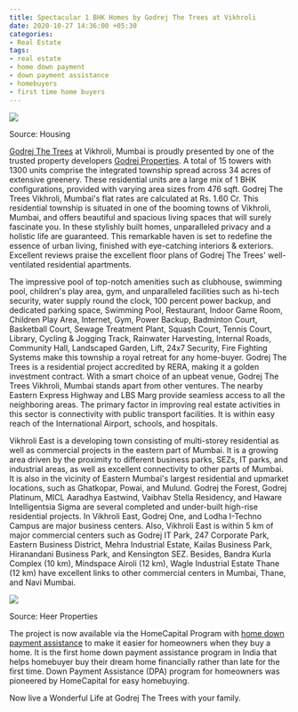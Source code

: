 ```yaml
---
title: Spectacular 1 BHK Homes by Godrej The Trees at Vikhroli
date: 2020-10-27 14:36:00 +05:30
categories:
- Real Estate
tags:
- real estate
- home down payment
- down payment assistance
- homebuyers
- first time home buyers
---
```


**[![](https://lh4.googleusercontent.com/JKVv-u6oaBC0L1e4lBWiC-4rocy4Ba8MmOQnyap8HgWg9K1W4jHBmOPVDuF1-W9j2JBCOECL0tp9TUghiHfVFk4fUTNkg3HCdi7iDVf6UaN-v3mnVMbOnC8SqasGIECT9vjLQOQp)](https://homecapital.in/project/19/godrej-trees)**

Source: Housing

[Godrej The Trees](https://homecapital.in/project/19/godrej-trees) at Vikhroli, Mumbai is proudly presented by one of the trusted property developers [Godrej Properties](https://homecapital.in/offering/developer/godrej-properties). A total of 15 towers with 1300 units comprise the integrated township spread across 34 acres of extensive greenery. These residential units are a large mix of 1 BHK configurations, provided with varying area sizes from 476 sqft. Godrej The Trees Vikhroli, Mumbai's flat rates are calculated at Rs. 1.60 Cr. This residential township is situated in one of the booming towns of Vikhroli, Mumbai, and offers beautiful and spacious living spaces that will surely fascinate you. In these stylishly built homes, unparalleled privacy and a holistic life are guaranteed. This remarkable haven is set to redefine the essence of urban living, finished with eye-catching interiors & exteriors. Excellent reviews praise the excellent floor plans of Godrej The Trees' well-ventilated residential apartments.

The impressive pool of top-notch amenities such as clubhouse, swimming pool, children's play area, gym, and unparalleled facilities such as hi-tech security, water supply round the clock, 100 percent power backup, and dedicated parking space, Swimming Pool, Restaurant,
Indoor Game Room, Children Play Area, Internet, Gym, Power Backup, Badminton Court, Basketball Court, Sewage Treatment Plant, Squash Court, Tennis Court, Library, Cycling & Jogging Track, Rainwater Harvesting, Internal Roads, Community Hall, Landscaped Garden, Lift, 24x7 Security, Fire Fighting Systems make this township a royal retreat for any home-buyer. Godrej The Trees is a residential project accredited by RERA, making it a golden investment contract. With a smart choice of an upbeat venue, Godrej The Trees Vikhroli, Mumbai stands apart from other ventures. The nearby Eastern Express Highway and LBS Marg provide seamless access to all the neighboring areas. The primary factor in improving real estate activities in this sector is connectivity with public transport facilities. It is within easy reach of the International Airport, schools, and hospitals.

Vikhroli East is a developing town consisting of multi-storey residential as well as commercial projects in the eastern part of Mumbai. It is a growing area driven by the proximity to different business parks, SEZs, IT parks, and industrial areas, as well as excellent connectivity to other parts of Mumbai. It is also in the vicinity of Eastern Mumbai's largest residential and upmarket locations, such as Ghatkopar, Powai, and Mulund. Godrej the Forest, Godrej Platinum, MICL Aaradhya Eastwind, Vaibhav Stella Residency, and Haware Intelligentsia Sigma are several completed and under-built high-rise residential projects. In Vikhroli East, Godrej One, and Lodha I-Techno Campus are major business centers. Also, Vikhroli East is within 5 km of major commercial centers such as Godrej IT Park, 247 Corporate Park, Eastern Business District, Mehra Industrial Estate, Kailas Business Park, Hiranandani Business Park, and Kensington SEZ. Besides, Bandra Kurla Complex (10 km), Mindspace Airoli (12 km), Wagle Industrial Estate Thane (12 km) have excellent links to other commercial centers in Mumbai, Thane, and Navi Mumbai.

**[![](https://lh4.googleusercontent.com/W1yh05CIU6RSH9VPxkUoA-_-uEJxhE8VMDYP0z2TcG-lmLzOier8aBB1KM3MRH3csseCoR5kIvFdcbf2uT2vaYDvce1hGG1KP6a50VbS_nV331aOQ9F56me0LqvLUsAW751DGCsU)](https://homecapital.in/about-us)**

Source: Heer Properties

The project is now available via the HomeCapital Program with [home down payment assistance](https://homecapital.in/program) to make it easier for homeowners when they buy a home. It is the first home down payment assistance program in India that helps homebuyer buy their dream home financially rather than late for the first time.  Down Payment Assistance (DPA) program for homeowners was pioneered by HomeCapital for easy homebuying.

Now live a Wonderful Life at Godrej The Trees with your family.
